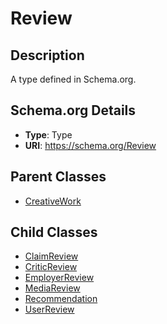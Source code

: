 # Review

## Description
A type defined in Schema.org.

## Schema.org Details
- **Type**: Type
- **URI**: https://schema.org/Review

## Parent Classes
- [CreativeWork](../CreativeWork.md)

## Child Classes
- [ClaimReview](ClaimReview/ClaimReview.md)
- [CriticReview](CriticReview/CriticReview.md)
- [EmployerReview](EmployerReview/EmployerReview.md)
- [MediaReview](MediaReview/MediaReview.md)
- [Recommendation](Recommendation/Recommendation.md)
- [UserReview](UserReview/UserReview.md)

